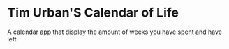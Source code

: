 # Tim Urban'S Calendar of Life
A calendar app that display the amount of weeks you have spent and have left.
